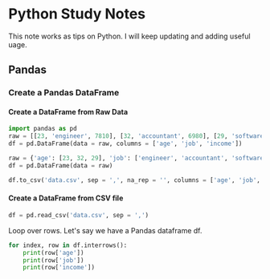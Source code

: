 # Python Study Notes
This note works as tips on Python. I will keep updating and adding useful uage.

## Pandas

### Create a Pandas DataFrame

#### Create a DataFrame from Raw Data
```python
import pandas as pd
raw = [[23, 'engineer', 7810], [32, 'accountant', 6980], [29, 'software', 7420]]
df = pd.DataFrame(data = raw, columns = ['age', 'job', 'income'])

raw = {'age': [23, 32, 29], 'job': ['engineer', 'accountant', 'software'], 'income': [7810, 6980, 7420]}
df = pd.DataFrame(data = raw)

df.to_csv('data.csv', sep = ',', na_rep = '', columns = ['age', 'job', 'income'], index = False, encoding = 'utf-8') # na_rep for missing data representation
```

#### Create a DataFrame from CSV file
```python
df = pd.read_csv('data.csv', sep = ',')
```

Loop over rows. Let's say we have a Pandas dataframe df.
```python
for index, row in df.interrows():
    print(row['age'])
    print(row['job'])
    print(row['income'])
```

#### 
